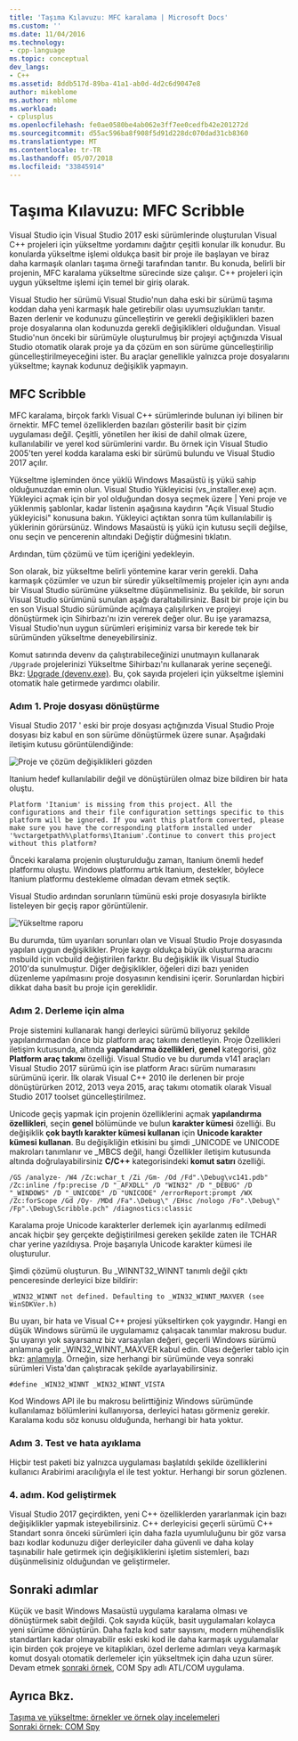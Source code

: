 ```yaml
---
title: 'Taşıma Kılavuzu: MFC karalama | Microsoft Docs'
ms.custom: ''
ms.date: 11/04/2016
ms.technology:
- cpp-language
ms.topic: conceptual
dev_langs:
- C++
ms.assetid: 8ddb517d-89ba-41a1-ab0d-4d2c6d9047e8
author: mikeblome
ms.author: mblome
ms.workload:
- cplusplus
ms.openlocfilehash: fe0ae0580be4ab062e3ff7ee0cedfb42e201272d
ms.sourcegitcommit: d55ac596ba8f908f5d91d228dc070dad31cb8360
ms.translationtype: MT
ms.contentlocale: tr-TR
ms.lasthandoff: 05/07/2018
ms.locfileid: "33845914"
---
```

# <a name="porting-guide-mfc-scribble"></a>Taşıma Kılavuzu: MFC Scribble
Visual Studio için Visual Studio 2017 eski sürümlerinde oluşturulan Visual C++ projeleri için yükseltme yordamını dağıtır çeşitli konular ilk konudur. Bu konularda yükseltme işlemi oldukça basit bir proje ile başlayan ve biraz daha karmaşık olanları taşıma örneği tarafından tanıtır. Bu konuda, belirli bir projenin, MFC karalama yükseltme sürecinde size çalışır. C++ projeleri için uygun yükseltme işlemi için temel bir giriş olarak.  
  
 Visual Studio her sürümü Visual Studio'nun daha eski bir sürümü taşıma koddan daha yeni karmaşık hale getirebilir olası uyumsuzlukları tanıtır. Bazen derlenir ve kodunuzu güncelleştirin ve gerekli değişiklikleri bazen proje dosyalarına olan kodunuzda gerekli değişiklikleri olduğundan. Visual Studio'nun önceki bir sürümüyle oluşturulmuş bir projeyi açtığınızda Visual Studio otomatik olarak proje ya da çözüm en son sürüme güncelleştirilip güncelleştirilmeyeceğini ister. Bu araçlar genellikle yalnızca proje dosyalarını yükseltme; kaynak kodunuz değişiklik yapmayın.  
  
## <a name="mfc-scribble"></a>MFC Scribble  
 MFC karalama, birçok farklı Visual C++ sürümlerinde bulunan iyi bilinen bir örnektir. MFC temel özelliklerden bazıları gösterilir basit bir çizim uygulaması değil. Çeşitli, yönetilen her ikisi de dahil olmak üzere, kullanılabilir ve yerel kod sürümlerini vardır. Bu örnek için Visual Studio 2005'ten yerel kodda karalama eski bir sürümü bulundu ve Visual Studio 2017 açılır.  
  
 Yükseltme işleminden önce yüklü Windows Masaüstü iş yükü sahip olduğunuzdan emin olun. Visual Studio Yükleyicisi (vs_installer.exe) açın. Yükleyici açmak için bir yol olduğundan dosya seçmek üzere | Yeni proje ve yüklenmiş şablonlar, kadar listenin aşağısına kaydırın "Açık Visual Studio yükleyicisi" konusuna bakın. Yükleyici açtıktan sonra tüm kullanılabilir iş yüklerinin görürsünüz. Windows Masaüstü iş yükü için kutusu seçili değilse, onu seçin ve pencerenin altındaki Değiştir düğmesini tıklatın. 


 Ardından, tüm çözümü ve tüm içeriğini yedekleyin. 
 
 Son olarak, biz yükseltme belirli yöntemine karar verin gerekli. Daha karmaşık çözümler ve uzun bir süredir yükseltilmemiş projeler için aynı anda bir Visual Studio sürümüne yükseltme düşünmelisiniz. Bu şekilde, bir sorun Visual Studio sürümünü sunulan aşağı daraltabilirsiniz. Basit bir proje için bu en son Visual Studio sürümünde açılmaya çalışılırken ve projeyi dönüştürmek için Sihirbazı'nı izin vererek değer olur. Bu işe yaramazsa, Visual Studio'nun uygun sürümleri erişiminiz varsa bir kerede tek bir sürümünden yükseltme deneyebilirsiniz.  
  
 Komut satırında devenv da çalıştırabileceğinizi unutmayın kullanarak `/Upgrade` projelerinizi Yükseltme Sihirbazı'nı kullanarak yerine seçeneği. Bkz: [Upgrade (devenv.exe)](/visualstudio/ide/reference/upgrade-devenv-exe). Bu, çok sayıda projeleri için yükseltme işlemini otomatik hale getirmede yardımcı olabilir.  
  
### <a name="step-1-converting-the-project-file"></a>Adım 1. Proje dosyası dönüştürme  
 Visual Studio 2017 ' eski bir proje dosyası açtığınızda Visual Studio Proje dosyası biz kabul en son sürüme dönüştürmek üzere sunar. Aşağıdaki iletişim kutusu görüntülendiğinde:  
  
 ![Proje ve çözüm değişiklikleri gözden](../porting/media/scribbleprojectupgrade.PNG "ScribbleProjectUpgrade")  
  
 Itanium hedef kullanılabilir değil ve dönüştürülen olmaz bize bildiren bir hata oluştu.  
  
```Output  
Platform 'Itanium' is missing from this project. All the configurations and their file configuration settings specific to this platform will be ignored. If you want this platform converted, please make sure you have the corresponding platform installed under '%vctargetpath%\platforms\Itanium'.Continue to convert this project without this platform?  
```  
  
 Önceki karalama projenin oluşturulduğu zaman, Itanium önemli hedef platformu oluştu. Windows platformu artık Itanium, destekler, böylece Itanium platformu destekleme olmadan devam etmek seçtik.  
  
 Visual Studio ardından sorunların tümünü eski proje dosyasıyla birlikte listeleyen bir geçiş rapor görüntülenir.  
  
 ![Yükseltme raporu](../porting/media/scribblemigrationreport.PNG "ScribbleMigrationReport")  
  
 Bu durumda, tüm uyarıları sorunları olan ve Visual Studio Proje dosyasında yapılan uygun değişiklikler. Proje kaygı oldukça büyük oluşturma aracını msbuild için vcbuild değiştirilen farktır. Bu değişiklik ilk Visual Studio 2010'da sunulmuştur. Diğer değişiklikler, öğeleri dizi bazı yeniden düzenleme yapılmasını proje dosyasının kendisini içerir. Sorunlardan hiçbiri dikkat daha basit bu proje için gereklidir.  
  
### <a name="step-2-getting-it-to-build"></a>Adım 2. Derleme için alma  
 Proje sistemini kullanarak hangi derleyici sürümü biliyoruz şekilde yapılandırmadan önce biz platform araç takımı denetleyin. Proje Özellikleri iletişim kutusunda, altında **yapılandırma özellikleri**, **genel** kategorisi, göz **Platform araç takımı** özelliği. Visual Studio ve bu durumda v141 araçları Visual Studio 2017 sürümü için ise platform Aracı sürüm numarasını sürümünü içerir. İlk olarak Visual C++ 2010 ile derlenen bir proje dönüştürürken 2012, 2013 veya 2015, araç takımı otomatik olarak Visual Studio 2017 toolset güncelleştirilmez.   
  
  Unicode geçiş yapmak için projenin özelliklerini açmak **yapılandırma özellikleri**, seçin **genel** bölümünde ve bulun **karakter kümesi** özelliği. Bu değişiklik **çok baytlı karakter kümesi kullanan** için **Unicode karakter kümesi kullanan**. Bu değişikliğin etkisini bu şimdi _UNICODE ve UNICODE makroları tanımlanır ve _MBCS değil, hangi Özellikler iletişim kutusunda altında doğrulayabilirsiniz **C/C++** kategorisindeki **komut satırı** özelliği.  
  
```Output  
/GS /analyze- /W4 /Zc:wchar_t /Zi /Gm- /Od /Fd".\Debug\vc141.pdb" /Zc:inline /fp:precise /D "_AFXDLL" /D "WIN32" /D "_DEBUG" /D "_WINDOWS" /D "_UNICODE" /D "UNICODE" /errorReport:prompt /WX /Zc:forScope /Gd /Oy- /MDd /Fa".\Debug\" /EHsc /nologo /Fo".\Debug\" /Fp".\Debug\Scribble.pch" /diagnostics:classic 
```  
  
 Karalama proje Unicode karakterler derlemek için ayarlanmış edilmedi ancak hiçbir şey gerçekte değiştirilmesi gereken şekilde zaten ile TCHAR char yerine yazıldıysa. Proje başarıyla Unicode karakter kümesi ile oluşturulur.  
  
 Şimdi çözümü oluşturun. Bu _WINNT32_WINNT tanımlı değil çıktı penceresinde derleyici bize bildirir:  
  
```Output  
_WIN32_WINNT not defined. Defaulting to _WIN32_WINNT_MAXVER (see WinSDKVer.h)  
```  
  
 Bu uyarı, bir hata ve Visual C++ projesi yükseltirken çok yaygındır. Hangi en düşük Windows sürümü ile uygulamamız çalışacak tanımlar makrosu budur. Şu uyarıyı yok sayarsanız biz varsayılan değeri, geçerli Windows sürümü anlamına gelir _WIN32_WINNT_MAXVER kabul edin. Olası değerler tablo için bkz: [anlamıyla](https://msdn.microsoft.com/en-us/library/aa383745.aspx). Örneğin, size herhangi bir sürümünde veya sonraki sürümleri Vista'dan çalıştıracak şekilde ayarlayabilirsiniz.  
  
```  
#define _WIN32_WINNT _WIN32_WINNT_VISTA  
```  
  
 Kod Windows API ile bu makrosu belirttiğiniz Windows sürümünde kullanılamaz bölümlerini kullanıyorsa, derleyici hatası görmeniz gerekir. Karalama kodu söz konusu olduğunda, herhangi bir hata yoktur.  
  
### <a name="step-3-testing-and-debugging"></a>Adım 3. Test ve hata ayıklama  
 Hiçbir test paketi biz yalnızca uygulaması başlatıldı şekilde özelliklerini kullanıcı Arabirimi aracılığıyla el ile test yoktur. Herhangi bir sorun gözlenen.  
  
### <a name="step-4-improve-the-code"></a>4. adım. Kod geliştirmek  
 Visual Studio 2017 geçirdikten, yeni C++ özelliklerden yararlanmak için bazı değişiklikler yapmak isteyebilirsiniz. C++ derleyicisi geçerli sürümü C++ Standart sonra önceki sürümleri için daha fazla uyumluluğunu bir göz varsa bazı kodlar kodunuzu diğer derleyiciler daha güvenli ve daha kolay taşınabilir hale getirmek için değişikliklerini işletim sistemleri, bazı düşünmelisiniz olduğundan ve geliştirmeler.  
  
## <a name="next-steps"></a>Sonraki adımlar  
 Küçük ve basit Windows Masaüstü uygulama karalama olması ve dönüştürmek sabit değildi. Çok sayıda küçük, basit uygulamaları kolayca yeni sürüme dönüştürün.  Daha fazla kod satır sayısını, modern mühendislik standartları kadar olmayabilir eski eski kod ile daha karmaşık uygulamalar için birden çok projeye ve kitaplıkları, özel derleme adımları veya karmaşık komut dosyalı otomatik derlemeler için yükseltmek için daha uzun sürer. Devam etmek [sonraki örnek](../porting/porting-guide-com-spy.md), COM Spy adlı ATL/COM uygulama.  
  
## <a name="see-also"></a>Ayrıca Bkz.  
 [Taşıma ve yükseltme: örnekler ve örnek olay incelemeleri](../porting/porting-and-upgrading-examples-and-case-studies.md)   
 [Sonraki örnek: COM Spy](../porting/porting-guide-com-spy.md)
